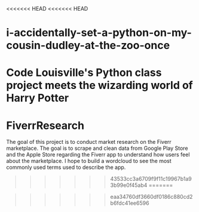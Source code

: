 <<<<<<< HEAD
<<<<<<< HEAD
# i-accidentally-set-a-python-on-my-cousin-dudley-at-the-zoo-once
Code Louisville's Python class project meets the wizarding world of Harry Potter
=======
# FiverrResearch
The goal of this project is to conduct market research on the Fiverr marketplace. The goal is to scrape and clean data from Google Play Store and the Apple Store regarding the Fiverr app to understand how users feel about the marketplace.
I hope to build a wordcloud to see the most commonly used terms used to describe the app.
>>>>>>> 43533cc3a6709f9f11c19967b1a93b99e0f45ab4
=======

>>>>>>> eaa34760df3660df0186c880cd2b6fdc41ee6596
